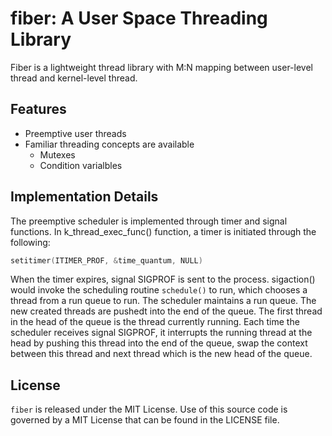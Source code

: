 # fiber: A User Space Threading Library

Fiber is a lightweight thread library with M:N mapping between user-level
thread and kernel-level thread.

## Features
* Preemptive user threads
* Familiar threading concepts are available
  - Mutexes
  - Condition varialbles

## Implementation Details

The preemptive scheduler is implemented through timer and signal functions.
In k_thread_exec_func() function, a timer is initiated through the following:
```c
setitimer(ITIMER_PROF, &time_quantum, NULL)
```

When the timer expires, signal SIGPROF is sent to the process.
sigaction() would invoke the scheduling routine `schedule()` to run, which
chooses a thread from a run queue to run. The scheduler maintains a run queue.
The new created threads are pushedt into the end of the queue. The first thread in
the head of the queue is the thread currently running. Each time the scheduler
receives signal SIGPROF, it interrupts the running thread at the head by pushing
this thread into the end of the queue, swap the context between this thread and
next thread which is the new head of the queue.


## License
`fiber` is released under the MIT License. Use of this source code is governed
by a MIT License that can be found in the LICENSE file.
